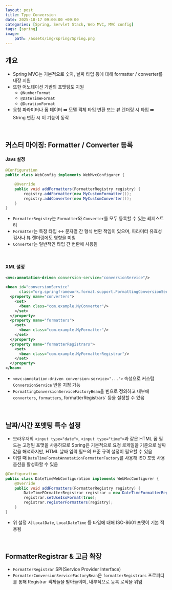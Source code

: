 ```yaml
---
layout: post
title: Type Conversion
date: 2025-10-17 09:00:00 +09:00
categories: [Spring, Servlet Stack, Web MVC, MVC config]
tags: [spring]
image:
    path: /assets/img/spring/Spring.png
---
```


## 개요

- Spring MVC는 기본적으로 숫자, 날짜 타입 등에 대해 formatter / converter를 내장 지원
- 또한 어노테이션 기반의 포맷팅도 지원
  - `@NumberFormat`
  - `@DateTimeFormat`
  - `@DurationFormat`
- 요청 파라미터나 폼 데이터 ➡️ 모델 객체 타입 변환 또는 뷰 렌더링 시 타입 ➡️ String 변환 시 이 기능이 동작

<br>

## 커스터 마이징: Formatter / Converter 등록

#### Javs 설정

```java
@Configuration
public class WebConfig implements WebMvcConfigurer {

    @Override
    public void addFormatters(FormatterRegistry registry) {
        registry.addFormatter(new MyCustomFormatter());
        registry.addConverter(new MyCustomConverter());
    }
}
```

- `FormatterRegistry`는 `Formatter`와 `Converter`를 모두 등록할 수 있는 레지스트리
- `Formatter`는 특정 타입 ↔️ 문자열 간 형식 변환 책임이 있으며, 파라미터 유효성 검사나 뷰 렌더링에도 영향을 미침
- `Converter`는 일반적인 타입 간 변환에 사용됨

<br>

#### XML 설정

```xml
<mvc:annotation-driven conversion-service="conversionService"/>

<bean id="conversionService"
      class="org.springframework.format.support.FormattingConversionServiceFactoryBean">
  <property name="converters">
    <set>
      <bean class="com.example.MyConverter"/>
    </set>
  </property>
  <property name="formatters">
    <set>
      <bean class="com.example.MyFormatter"/>
    </set>
  </property>
  <property name="formatterRegistrars">
    <set>
      <bean class="com.example.MyFormatterRegistrar"/>
    </set>
  </property>
</bean>
```

- `<mvc:annotation-driven conversion-service="...">` 속성으로 커스텀 `ConversionService` 빈을 지정 가능
- `FormattingConversionServiceFactoryBean`을 빈으로 정의하고 내부에 `converters`, `formatters`, formatterRegistrars` 등을 설정할 수 있음
  
<br>

## 날짜/시간 포맷팅 특수 설정

- 브라우저의 `<input type="date">`, `<input type="time">`과 같은 HTML 폼 필드는 고정된 포맷을 사용하므로 Spring은 기본적으로 요청 로케일을 기준으로 날짜 값을 해석하지만, HTML 날짜 입력 필드의 표준 규격 설정이 필요할 수 있음
- 이럴 때 `DateTimeFormatAnnotationFormatterFactory`를 사용해 ISO 포맷 사용 옵션을 활성화할 수 있음
 
```java
@Configuration
public class DateTimeWebConfiguration implements WebMvcConfigurer {
    @Override
    public void addFormatters(FormatterRegistry registry) {
        DateTimeFOrmatterRegistrar registrar = new DateTimeFormatterRegistrar();
        registrar.setUseIsoFormat(true);
        registrar.registerFormatters(registry);
    }
}
```

- 위 설정 시 `LocalDate`, `LocalDateTime` 등 타입에 대해 ISO-8601 포맷이 기본 적용됨

<br>

## FormatterRegistrar & 고급 확장

- `FormatterRegistrar` SPI(Service Provider Interface)
- `FormatterConversionServiceFactoryBean`은 `formatterRegistrars` 프로퍼티를 통해 Registrar 객체들을 받아들이며, 내부적으로 등록 로직을 위임